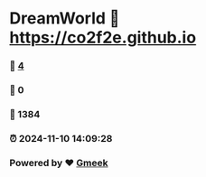 # DreamWorld :link: https://co2f2e.github.io 
### :page_facing_up: [4](https://co2f2e.github.io/tag.html) 
### :speech_balloon: 0 
### :hibiscus: 1384 
### :alarm_clock: 2024-11-10 14:09:28 
### Powered by :heart: [Gmeek](https://github.com/Meekdai/Gmeek)

